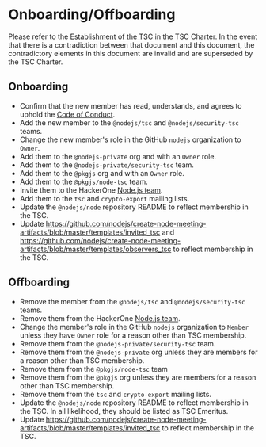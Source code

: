 # Onboarding/Offboarding

Please refer to the
[Establishment of the TSC](https://github.com/nodejs/TSC/blob/master/TSC-Charter.md#section-4-establishment-of-the-tsc)
in the TSC Charter. In the event that there is a contradiction between that
document and this document, the contradictory elements in this document are
invalid and are superseded by the TSC Charter.

## Onboarding

* Confirm that the new member has read, understands, and agrees to uphold the
  [Code of Conduct](https://github.com/nodejs/admin/blob/master/CODE\_OF\_CONDUCT.md).
* Add the new member to the `@nodejs/tsc` and `@nodejs/security-tsc` teams.
* Change the new member's role in the GitHub `nodejs` organization to `Owner`.
* Add them to the `@nodejs-private` org and with an `Owner` role.
* Add them to the `@nodejs-private/security-tsc` team.
* Add them to the `@pkgjs` org and with an `Owner` role.
* Add them to the `@pkgjs/node-tsc` team.
* Invite them to the HackerOne [Node.js team](https://hackerone.com/nodejs/team\_members).
* Add them to the `tsc` and `crypto-export` mailing lists.
* Update the `@nodejs/node` repository README to reflect membership in the TSC.
* Update <https://github.com/nodejs/create-node-meeting-artifacts/blob/master/templates/invited_tsc> and <https://github.com/nodejs/create-node-meeting-artifacts/blob/master/templates/observers_tsc> to reflect membership in the TSC.

## Offboarding

* Remove the member from the `@nodejs/tsc` and `@nodejs/security-tsc` teams.
* Remove them from the HackerOne [Node.js team](https://hackerone.com/nodejs/team\_members).
* Change the member's role in the GitHub `nodejs` organization to `Member`
  unless they have `Owner` role for a reason other than TSC membership.
* Remove them from the `@nodejs-private/security-tsc` team.
* Remove them from the `@nodejs-private` org unless they are members for a
  reason other than TSC membership.
* Remove them from the `@pkgjs/node-tsc` team
* Remove them from the `@pkgjs` org unless they are members for a
  reason other than TSC membership.
* Remove them from the `tsc` and `crypto-export` mailing lists.
* Update the `@nodejs/node` repository README to reflect membership in the TSC.
  In all likelihood, they should be listed as TSC Emeritus.
* Update <https://github.com/nodejs/create-node-meeting-artifacts/blob/master/templates/invited_tsc> to reflect membership in the TSC.
